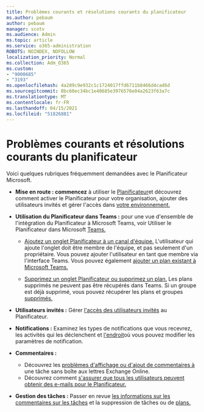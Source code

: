 ```yaml
---
title: Problèmes courants et résolutions courants du planificateur
ms.author: pebaum
author: pebaum
manager: scotv
ms.audience: Admin
ms.topic: article
ms.service: o365-administration
ROBOTS: NOINDEX, NOFOLLOW
localization_priority: Normal
ms.collection: Adm_O365
ms.custom:
- "9000685"
- "3193"
ms.openlocfilehash: 4a289c9e932c1c1724017ffd6711b8466d4cad6d
ms.sourcegitcommit: 8bc60ec34bc1e40685e3976576e04a2623f63a7c
ms.translationtype: MT
ms.contentlocale: fr-FR
ms.lasthandoff: 04/15/2021
ms.locfileid: "51826881"
---
```

# <a name="planner-common-issues-and-resolutions"></a>Problèmes courants et résolutions courants du planificateur

Voici quelques rubriques fréquemment demandées avec le Planificateur Microsoft.
 
- **Mise en route : commencez** à utiliser le [Planificateur](https://support.office.com/article/microsoft-planner-help-4a9a13c6-3adf-4a60-a6fc-15c0b15e16fc)et découvrez comment activer le Planificateur pour votre organisation, ajouter des utilisateurs invités et gérer l'accès dans [votre environnement.](https://docs.microsoft.com/office365/planner/planner-for-admins)

- **Utilisation du Planificateur dans Teams :** pour une vue d'ensemble de l'intégration du Planificateur à Microsoft Teams, voir Utiliser le Planificateur dans Microsoft [Teams.](https://support.office.com/article/62798a9f-e8f7-4722-a700-27dd28a06ee0)

     - [Ajoutez un onglet Planificateur à un canal d'équipe.](https://support.office.com/article/62798a9f-e8f7-4722-a700-27dd28a06ee0#bkmk_addaplannertabtoateamchannel) L'utilisateur qui ajoute l'onglet doit être membre de l'équipe, et pas seulement d'un propriétaire. Vous pouvez ajouter l'utilisateur en tant que membre via l'interface Teams. Vous pouvez également [ajouter un plan existant à Microsoft Teams.](https://techcommunity.microsoft.com/t5/Planner-Blog/Bringing-a-Plan-into-Microsoft-Teams/ba-p/57463)

    - [Supprimez un onglet Planificateur ou supprimez un plan.](https://support.office.com/article/62798a9f-e8f7-4722-a700-27dd28a06ee0#bkmk_removeaplannertabordeleteaplan) Les plans supprimés ne peuvent pas être récupérés dans Teams. Si un groupe est déjà supprimé, vous pouvez récupérer les plans et groupes [supprimés.](https://techcommunity.microsoft.com/t5/planner-blog/microsoft-planner-now-you-can-recover-deleted-plans-and-groups/ba-p/362242
)
 
- **Utilisateurs invités :** Gérer [l'accès des utilisateurs invités](https://support.office.com/article/guest-access-in-microsoft-planner-cc5d7f96-dced-4da4-ab62-08c72d9759c6) au Planificateur.
 
- **Notifications :** Examinez les types de notifications que vous recevrez, les activités qui les déclenchent et [l'endroit](https://support.office.com/article/stay-on-top-of-tasks-and-plans-with-email-and-notifications-cce223d6-b0ae-43cf-a080-266e2414a859)où vous pouvez modifier les paramètres de notification.
 
- **Commentaires :** 
   - Découvrez les [problèmes d'affichage ou d'ajout de commentaires à](https://docs.microsoft.com/office365/planner/planner-for-admins#can-people-in-my-organization-use-planner-if-they-dont-have-an-exchange-online-mailbox) une tâche sans boîte aux lettres Exchange Online.
   - Découvrez comment [s'assurer que tous les utilisateurs peuvent obtenir des e-mails pour le Planificateur.](https://docs.microsoft.com/office365/planner/planner-for-admins#how-do-i-make-sure-all-my-users-can-get-emails-forplanner)

- **Gestion des tâches :** Passer en revue [les informations sur les commentaires sur les tâches](https://support.office.com/article/comment-on-tasks-in-microsoft-planner-fd4aedde-7785-4cd0-96ee-122fbc9140e1) et la suppression de tâches ou de [plans.](https://support.office.com/article/delete-a-task-or-plan-39e10e78-13f0-446d-94cd-9e562648497a)
